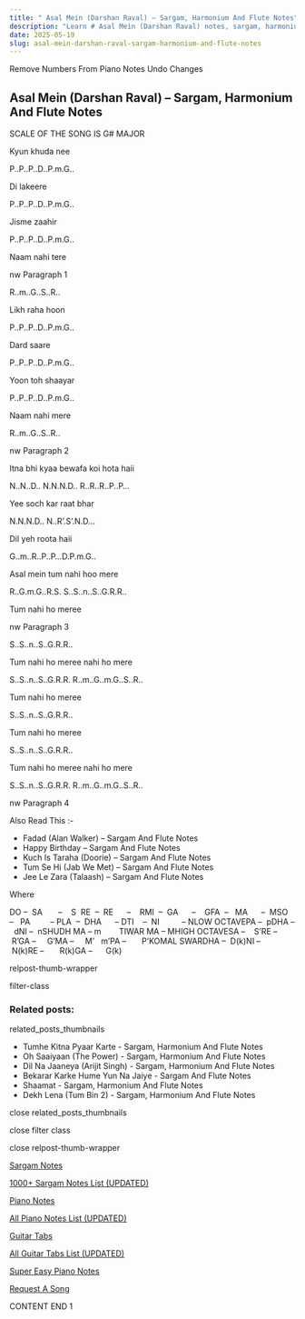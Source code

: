 ```yaml
---
title: " Asal Mein (Darshan Raval) – Sargam, Harmonium And Flute Notes"
description: "Learn # Asal Mein (Darshan Raval) notes, sargam, harmonium notations and flute notes. Easy step-by-step tutorial for beginners."
date: 2025-05-19
slug: asal-mein-darshan-raval-sargam-harmonium-and-flute-notes
---
```


Remove Numbers From Piano Notes
Undo Changes

## Asal Mein (Darshan Raval) – Sargam, Harmonium And Flute Notes

SCALE OF THE SONG IS G# MAJOR

Kyun khuda nee

P..P..P..D..P.m.G..

Di lakeere

P..P..P..D..P.m.G..

Jisme zaahir

P..P..P..D..P.m.G..

Naam nahi tere

nw Paragraph 1

R..m..G..S..R..

Likh raha hoon

P..P..P..D..P.m.G..

Dard saare

P..P..P..D..P.m.G..

Yoon toh shaayar

P..P..P..D..P.m.G..

Naam nahi mere

R..m..G..S..R..

nw Paragraph 2

Itna bhi kyaa bewafa koi hota haii

N..N..D.. N.N.N.D.. R..R..R..P..P…

Yee soch kar raat bhar

N.N.N.D.. N..R’.S’.N.D…

Dil yeh roota haii

G..m..R..P..P…D.P.m.G..

Asal mein tum nahi hoo mere

R..G.m.G..R.S. S..S..n..S..G.R.R..

Tum nahi ho meree

nw Paragraph 3

S..S..n..S..G.R.R..

Tum nahi ho meree nahi ho mere

S..S..n..S..G.R.R. R..m..G..m.G..S..R..

Tum nahi ho meree

S..S..n..S..G.R.R..

Tum nahi ho meree

S..S..n..S..G.R.R..

Tum nahi ho meree nahi ho mere

S..S..n..S..G.R.R. R..m..G..m.G..S..R..

nw Paragraph 4

Also Read This :-

- Fadad (Alan Walker) – Sargam And Flute Notes
- Happy Birthday – Sargam And Flute Notes
- Kuch Is Taraha (Doorie) – Sargam And Flute Notes
- Tum Se Hi (Jab We Met) – Sargam And Flute Notes
- Jee Le Zara (Talaash) – Sargam And Flute Notes

Where

DO –  SA       –    S  RE  –  RE      –    RMI  –  GA      –    GFA  –   MA      –  MSO  –   PA         – PLA  –  DHA      – DTI    –  NI          – NLOW OCTAVEPA –  pDHA –  dNI –  nSHUDH MA – m        TIWAR MA – MHIGH OCTAVESA –    S’RE –     R’GA –     G’MA –     M’   m’PA –       P’KOMAL SWARDHA –  D(k)NI –       N(k)RE –       R(k)GA –      G(k)

relpost-thumb-wrapper

filter-class

### Related posts:

related_posts_thumbnails

- Tumhe Kitna Pyaar Karte - Sargam, Harmonium And Flute Notes
- Oh Saaiyaan (The Power) - Sargam, Harmonium And Flute Notes
- Dil Na Jaaneya (Arijit Singh) - Sargam, Harmonium And Flute Notes
- Bekarar Karke Hume Yun Na Jaiye - Sargam And Flute Notes
- Shaamat - Sargam, Harmonium And Flute Notes
- Dekh Lena (Tum Bin 2) - Sargam, Harmonium And Flute Notes

close related_posts_thumbnails

close filter class

close relpost-thumb-wrapper

[Sargam Notes](/sargam-notes.html)

[1000+ Sargam Notes List (UPDATED)](/all-songs-list-sargam-notes.html)

[Piano Notes](/piano-notes.html)

[All Piano Notes List (UPDATED)](/all-songs-list-piano-notes.html)

[Guitar Tabs](/guitar-tabs.html)

[All Guitar Tabs List (UPDATED)](/all-songs-list-guitar-tabs.html)

[Super Easy Piano Notes](https://studywall.in/)

[Request A Song](/request-a-song.html)

CONTENT END 1
